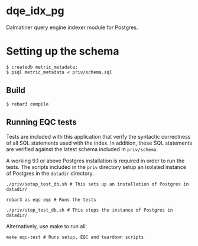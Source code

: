 dqe_idx_pg
==========

Dalmatiner query engine indexer module for Postgres.

Setting up the schema
=====================
    $ createdb metric_metadata;
    $ psql metric_metadata < priv/schema.sql

Build
-----

    $ rebar3 compile

Running EQC tests
-----------------

Tests are included with this application that verify the syntactic correctness
of all SQL statements used with the index.  In addition, these SQL statements
are verified against the latest schema included in `priv/schema`.

A working 9.1 or above Postgres installation is required in order to run the
tests. The scripts included in the `priv` directory setup an isolated instance
of Postgres in the `datadir` directory.

    ./priv/setup_test_db.sh # This sets up an installation of Postgres in datadir/

    rebar3 as eqc eqc # Runs the tests

    ./priv/stop_test_db.sh # This stops the instance of Postgres in datadir/

Alternatively, use make to run all:

    make eqc-test # Runs setup, EQC and teardown scripts
